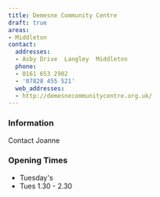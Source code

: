 ```yaml
---
title: Demesne Community Centre
draft: true
areas:
- Middleton
contact:
  addresses:
  - Asby Drive  Langley  Middleton
  phone:
  - 0161 653 2902
  - '07828 455 521'
  web_addresses:
  - http://demesnecommunitycentre.org.uk/
---
```


### Information
Contact Joanne

### Opening Times
* Tuesday's
* Tues 1.30 - 2.30


